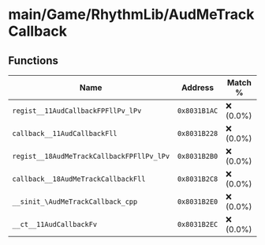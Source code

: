 # main/Game/RhythmLib/AudMeTrackCallback

## Functions

| Name | Address | Match % |
|------|---------|---------|
| `regist__11AudCallbackFPFllPv_lPv` | `0x8031B1AC` | :x: (0.0%) |
| `callback__11AudCallbackFll` | `0x8031B228` | :x: (0.0%) |
| `regist__18AudMeTrackCallbackFPFllPv_lPv` | `0x8031B2B0` | :x: (0.0%) |
| `callback__18AudMeTrackCallbackFll` | `0x8031B2C8` | :x: (0.0%) |
| `__sinit_\AudMeTrackCallback_cpp` | `0x8031B2E0` | :x: (0.0%) |
| `__ct__11AudCallbackFv` | `0x8031B2EC` | :x: (0.0%) |